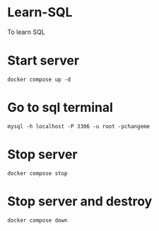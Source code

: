# Learn-SQL
To learn SQL
# Start server
`docker compose up -d`
# Go to sql terminal
`mysql -h localhost -P 3306 -u root -pchangeme`

# Stop server
`docker compose stop`
# Stop server and destroy
`docker compose down`